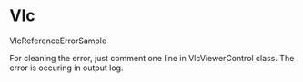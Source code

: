 # Vlc
VlcReferenceErrorSample

For cleaning the error, just comment one line in VlcViewerControl class. 
The error is occuring in output log. 
